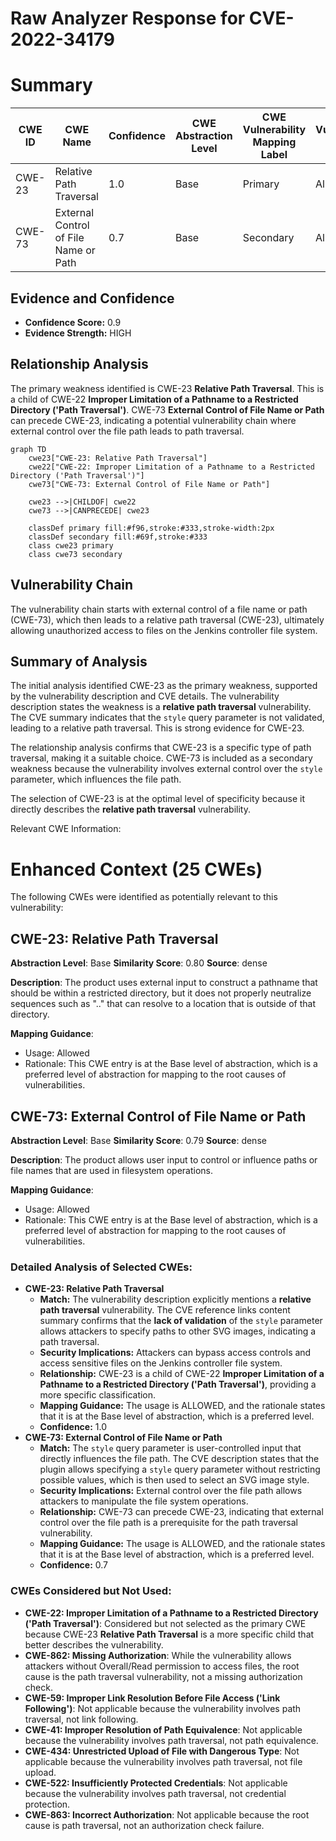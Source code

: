 # Raw Analyzer Response for CVE-2022-34179

# Summary
| CWE ID | CWE Name | Confidence | CWE Abstraction Level | CWE Vulnerability Mapping Label | CWE-Vulnerability Mapping Notes |
|---|---|---|---|---|---|
| CWE-23 | Relative Path Traversal | 1.0 | Base | Primary | Allowed |
| CWE-73 | External Control of File Name or Path | 0.7 | Base | Secondary | Allowed |

## Evidence and Confidence

*   **Confidence Score:** 0.9
*   **Evidence Strength:** HIGH

## Relationship Analysis
The primary weakness identified is CWE-23 **Relative Path Traversal**. This is a child of CWE-22 **Improper Limitation of a Pathname to a Restricted Directory ('Path Traversal')**. CWE-73 **External Control of File Name or Path** can precede CWE-23, indicating a potential vulnerability chain where external control over the file path leads to path traversal.
```mermaid
graph TD
    cwe23["CWE-23: Relative Path Traversal"]
    cwe22["CWE-22: Improper Limitation of a Pathname to a Restricted Directory ('Path Traversal')"]
    cwe73["CWE-73: External Control of File Name or Path"]
    
    cwe23 -->|CHILDOF| cwe22
    cwe73 -->|CANPRECEDE| cwe23
    
    classDef primary fill:#f96,stroke:#333,stroke-width:2px
    classDef secondary fill:#69f,stroke:#333
    class cwe23 primary
    class cwe73 secondary
```

## Vulnerability Chain
The vulnerability chain starts with external control of a file name or path (CWE-73), which then leads to a relative path traversal (CWE-23), ultimately allowing unauthorized access to files on the Jenkins controller file system.

## Summary of Analysis
The initial analysis identified CWE-23 as the primary weakness, supported by the vulnerability description and CVE details. The vulnerability description states the weakness is a **relative path traversal** vulnerability. The CVE summary indicates that the `style` query parameter is not validated, leading to a relative path traversal. This is strong evidence for CWE-23.

The relationship analysis confirms that CWE-23 is a specific type of path traversal, making it a suitable choice. CWE-73 is included as a secondary weakness because the vulnerability involves external control over the `style` parameter, which influences the file path.

The selection of CWE-23 is at the optimal level of specificity because it directly describes the **relative path traversal** vulnerability.

Relevant CWE Information:

# Enhanced Context (25 CWEs)
The following CWEs were identified as potentially relevant to this vulnerability:

## CWE-23: Relative Path Traversal
**Abstraction Level**: Base
**Similarity Score**: 0.80
**Source**: dense

**Description**:
The product uses external input to construct a pathname that should be within a restricted directory, but it does not properly neutralize sequences such as ".." that can resolve to a location that is outside of that directory.

**Mapping Guidance**:
- Usage: Allowed
- Rationale: This CWE entry is at the Base level of abstraction, which is a preferred level of abstraction for mapping to the root causes of vulnerabilities.

## CWE-73: External Control of File Name or Path
**Abstraction Level**: Base
**Similarity Score**: 0.79
**Source**: dense

**Description**:
The product allows user input to control or influence paths or file names that are used in filesystem operations.

**Mapping Guidance**:
- Usage: Allowed
- Rationale: This CWE entry is at the Base level of abstraction, which is a preferred level of abstraction for mapping to the root causes of vulnerabilities.

### Detailed Analysis of Selected CWEs:

*   **CWE-23: Relative Path Traversal**
    *   **Match:** The vulnerability description explicitly mentions a **relative path traversal** vulnerability. The CVE reference links content summary confirms that the **lack of validation** of the `style` parameter allows attackers to specify paths to other SVG images, indicating a path traversal.
    *   **Security Implications:** Attackers can bypass access controls and access sensitive files on the Jenkins controller file system.
    *   **Relationship:** CWE-23 is a child of CWE-22 **Improper Limitation of a Pathname to a Restricted Directory ('Path Traversal')**, providing a more specific classification.
    *   **Mapping Guidance:** The usage is ALLOWED, and the rationale states that it is at the Base level of abstraction, which is a preferred level.
    *   **Confidence:** 1.0
*   **CWE-73: External Control of File Name or Path**
    *   **Match:** The `style` query parameter is user-controlled input that directly influences the file path. The CVE description states that the plugin allows specifying a `style` query parameter without restricting possible values, which is then used to select an SVG image style.
    *   **Security Implications:** External control over the file path allows attackers to manipulate the file system operations.
    *   **Relationship:** CWE-73 can precede CWE-23, indicating that external control over the file path is a prerequisite for the path traversal vulnerability.
    *   **Mapping Guidance:** The usage is ALLOWED, and the rationale states that it is at the Base level of abstraction, which is a preferred level.
    *   **Confidence:** 0.7

### CWEs Considered but Not Used:

*   **CWE-22: Improper Limitation of a Pathname to a Restricted Directory ('Path Traversal')**: Considered but not selected as the primary CWE because CWE-23 **Relative Path Traversal** is a more specific child that better describes the vulnerability.
*   **CWE-862: Missing Authorization**: While the vulnerability allows attackers without Overall/Read permission to access files, the root cause is the path traversal vulnerability, not a missing authorization check.
*   **CWE-59: Improper Link Resolution Before File Access ('Link Following')**: Not applicable because the vulnerability involves path traversal, not link following.
*   **CWE-41: Improper Resolution of Path Equivalence**: Not applicable because the vulnerability involves path traversal, not path equivalence.
*   **CWE-434: Unrestricted Upload of File with Dangerous Type**: Not applicable because the vulnerability involves path traversal, not file upload.
*   **CWE-522: Insufficiently Protected Credentials**: Not applicable because the vulnerability involves path traversal, not credential protection.
*   **CWE-863: Incorrect Authorization**: Not applicable because the root cause is path traversal, not an authorization check failure.
